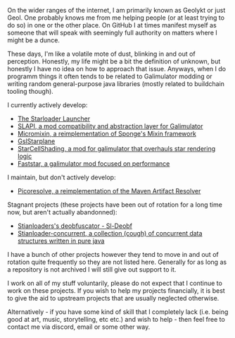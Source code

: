 On the wider ranges of the internet, I am primarily known as Geolykt or just Geol. One probably knows me from me helping people (or at least trying to do so) in one or the other place. On GitHub I at times manifest myself as someone that will speak with seemingly full authority on matters where I might be a dunce.

These days, I'm like a volatile mote of dust, blinking in and out of perception. Honestly, my life might be a bit the definition of unknown, but honestly I have no idea on how to approach that issue.
Anyways, when I do programm things it often tends to be related to Galimulator modding or writing random general-purpose java libraries (mostly related to buildchain tooling though).

I currently actively develop:
 - [The Starloader Launcher](https://github.com/stianloader/Starloader)
 - [SLAPI, a mod compatibility and abstraction layer for Galimulator](https://github.com/stianloader/Starloader-API)
 - [Micromixin, a reimplementation of Sponge's Mixin framework](https://github.com/stianloader/Micromixin)
 - [GslStarplane](https://github.com/stianloader/GslStarplane)
 - [StarCellShading, a mod for galimulator that overhauls star rendering logic](https://github.com/Geolykt/StarCellShading)
 - [Faststar, a galimulator mod focused on performance](https://github.com/Geolykt/FastStar)

I maintain, but don't actively develop:
 - [Picoresolve, a reimplementation of the Maven Artifact Resolver](https://github.com/stianloader/PicoResolve)

Stagnant projects (these projects have been out of rotation for a long time now, but aren't actually abandonned):
 - [Stianloaders's deobfuscator - Sl-Deobf](https://github.com/stianloader/Sl-deobf)
 - [Stianloader-concurrent, a collection (cough) of concurrent data structures written in pure java](https://github.com/stianloader/stianloader-concurrent)

I have a bunch of other projects however they tend to move in and out of rotation quite frequently so they are not
listed here. Generally for as long as a repository is not archived I will still give out support to it.

I work on all of my stuff voluntarily, please do not expect that I continue to work on these projects.
If you wish to help my projects financially, it is best to give the aid to upstream projects
that are usually neglected otherwise.

Alternatively - if you have some kind of skill that I completely lack (i.e. being good at art, music,
storytelling, etc etc.) and wish to help - then feel free to contact me via discord, email or some other
way.
